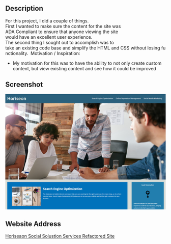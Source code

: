 # <Portfolio Webpage>
## Description
For this project, I did a couple of things. 
First I wanted to make sure the content for the site was ADA Compliant to ensure that anyone viewing the site would have an excellent user experience. 
The second thing I sought out to accomplish was to take an existing code base and simplify the HTML and CSS without losing functionality. 
Motivation / Inspiration: 
- My motivation for this was to have the ability to not only create custom content, but view existing content and see how it could be improved

## Screenshot

![Horiseon Social Solutions Screenshot](https://github.com/TechnoPrep/nwe-du-hw-01/blob/main/screenshots/Horiseon%20Social%20Solution%20Services%2C%20Inc.png)

## Website Address

[Horiseaon Social Solustion Services Refactored Site](https://technoprep.github.io/nwe-du-hw-01/)
